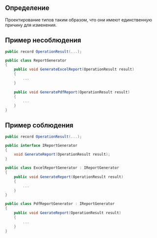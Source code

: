 ## Определение
Проектирование типов таким образом, что они имеют единственную причину для изменения.

## Пример несоблюдения

```C#
public record OperationResult(...);

public class ReportGenerator
{
	public void GenerateExcelReport(OperationResult result)
	{
		...
	}
	
	public void GeneratePdfReport(OperationResult result)
	{
		...
	}
}
```

## Пример соблюдения

```C#
public record OperationResult(...);

public interface IReportGenerator
{
	void GenerateReport(OperationResult result);
}

public class ExcelReportGenerator : IReportGenerator
{
	public void GenerateReport(OperationResult result)
	{
		...
	}
}

public class PdfReportGenerator : IReportGenerator
{
	public void GeerateReport(OperationResult result)
	{
		...
	}
}
```

